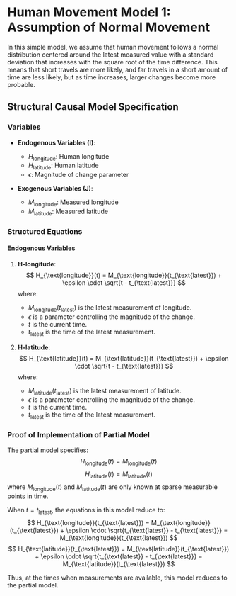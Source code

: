 # Human Movement Model 1: Assumption of Normal Movement

In this simple model, we assume that human movement follows a normal distribution centered around the latest measured value with a standard deviation that increases with the square root of the time difference. This means that short travels are more likely, and far travels in a short amount of time are less likely, but as time increases, larger changes become more probable.

## Structural Causal Model Specification

### Variables

- **Endogenous Variables (I)**:
  - $H_{\text{longitude}}$: Human longitude
  - $H_{\text{latitude}}$: Human latitude
  - $\epsilon$: Magnitude of change parameter

- **Exogenous Variables (J)**:
  - $M_{\text{longitude}}$: Measured longitude
  - $M_{\text{latitude}}$: Measured latitude

### Structured Equations

#### Endogenous Variables

1. **H-longitude**:
   $$
   H_{\text{longitude}}(t) = M_{\text{longitude}}(t_{\text{latest}}) + \epsilon \cdot \sqrt{t - t_{\text{latest}}}
   $$
   where:
   - $M_{\text{longitude}}(t_{\text{latest}})$ is the latest measurement of longitude.
   - $\epsilon$ is a parameter controlling the magnitude of the change.
   - $t$ is the current time.
   - $t_{\text{latest}}$ is the time of the latest measurement.

2. **H-latitude**:
   $$
   H_{\text{latitude}}(t) = M_{\text{latitude}}(t_{\text{latest}}) + \epsilon \cdot \sqrt{t - t_{\text{latest}}}
   $$
   where:
   - $M_{\text{latitude}}(t_{\text{latest}})$ is the latest measurement of latitude.
   - $\epsilon$ is a parameter controlling the magnitude of the change.
   - $t$ is the current time.
   - $t_{\text{latest}}$ is the time of the latest measurement.

### Proof of Implementation of Partial Model

The partial model specifies:
$$
H_{\text{longitude}}(t) = M_{\text{longitude}}(t)
$$
$$
H_{\text{latitude}}(t) = M_{\text{latitude}}(t)
$$
where $M_{\text{longitude}}(t)$ and $M_{\text{latitude}}(t)$ are only known at sparse measurable points in time.

When $t = t_{\text{latest}}$, the equations in this model reduce to:
$$
H_{\text{longitude}}(t_{\text{latest}}) = M_{\text{longitude}}(t_{\text{latest}}) + \epsilon \cdot \sqrt{t_{\text{latest}} - t_{\text{latest}}} = M_{\text{longitude}}(t_{\text{latest}})
$$
$$
H_{\text{latitude}}(t_{\text{latest}}) = M_{\text{latitude}}(t_{\text{latest}}) + \epsilon \cdot \sqrt{t_{\text{latest}} - t_{\text{latest}}} = M_{\text{latitude}}(t_{\text{latest}})
$$

Thus, at the times when measurements are available, this model reduces to the partial model.
